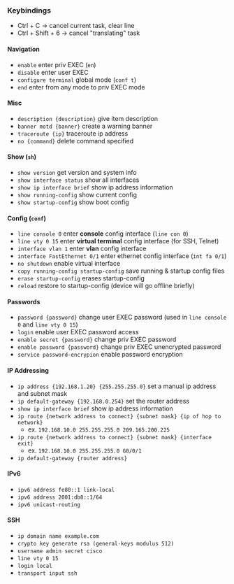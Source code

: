 ### Keybindings
- Ctrl + C -> cancel current task, clear line
- Ctrl + Shift + 6 -> cancel "translating" task

#### Navigation
- `enable` enter priv EXEC (`en`)
- `disable` enter user EXEC
- `configure terminal` global mode (`conf t`)
- `end` enter from any mode to priv EXEC mode

#### Misc
- `description {description}` give item description
- `banner motd {banner}` create a warning banner
- `traceroute {ip}` traceroute ip address 
- `no {command}` delete command specified

#### Show (`sh`)
- `show version` get version and system info
- `show interface status` show all interfaces
- `show ip interface brief` show ip address information
- `show running-config` show current config
- `show startup-config` show boot config

#### Config (`conf`)
- `line console 0` enter **console** config interface (`line con 0`)
- `line vty 0 15` enter **virtual terminal** config interface (for SSH, Telnet)
- `interface vlan 1` enter **vlan** config interface
- `interface FastEthernet 0/1` enter ethernet config interface (`int fa 0/1`)
- `no shutdown` enable virtual interface
- `copy running-config startup-config` save running & startup config files
- `erase startup-config` erases startup-config
- `reload` restore to startup-config (device will go offline briefly)

#### Passwords
- `password {password}` change user EXEC password (used in `line console 0` and `line vty 0 15`)
- `login` enable user EXEC password access
- `enable secret {password}` change priv EXEC password
- `enable password {password}` change priv EXEC unencrypted password
- `service password-encrypion` enable password encryption

#### IP Addressing
- `ip address {192.168.1.20} {255.255.255.0}` set a manual ip address and subnet mask
- `ip default-gateway {192.168.0.254}` set the router address
- `show ip interface brief` show ip address information
- `ip route {network address to connect} {subnet mask} {ip of hop to network}`
	- ex. `192.168.10.0 255.255.255.0 209.165.200.225`
- `ip route {network address to connect} {subnet mask} {interface exit}`
	- ex. `192.168.10.0 255.255.255.0 G0/0/1`
- `ip default-gateway {router address}`
#### IPv6
- `ipv6 address fe80::1 link-local`
- `ipv6 address 2001:db8::1/64`
- `ipv6 unicast-routing`
#### SSH
- `ip domain name example.com`
- `crypto key generate rsa (general-keys modulus 512)`
- `username admin secret cisco`
- `line vty 0 15`
- `login local`
- `transport input ssh`
